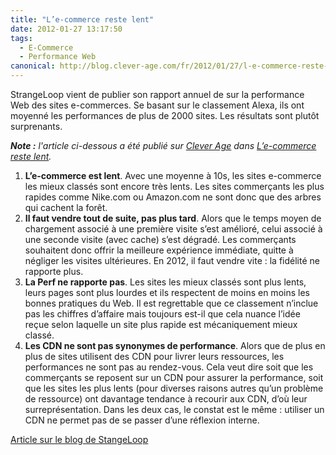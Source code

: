 ```yaml
---
title: "L’e-commerce reste lent"
date: 2012-01-27 13:17:50
tags:
  - E-Commerce
  - Performance Web
canonical: http://blog.clever-age.com/fr/2012/01/27/l-e-commerce-reste-lent/
---
```


StrangeLoop vient de publier son rapport annuel de sur la performance Web des sites e-commerces. Se basant sur le classement Alexa, ils ont moyenné les performances de plus de 2000 sites. Les résultats sont plutôt surprenants.

<!-- more -->

<em class="canonical">**Note&nbsp;:** l'article ci-dessous a été publié sur [Clever Age](http://www.clever-age.com/fr/) dans [L’e-commerce reste lent](http://blog.clever-age.com/fr/2012/01/27/l-e-commerce-reste-lent/).</em>

1. **L’e-commerce est lent**. Avec une moyenne à 10s, les sites e-commerce les mieux classés sont encore très lents. Les sites commerçants les plus rapides comme Nike.com ou Amazon.com ne sont donc que des arbres qui cachent la forêt.
2. **Il faut vendre tout de suite, pas plus tard**. Alors que le temps moyen de chargement associé à une première visite s’est amélioré, celui associé à une seconde visite (avec cache) s’est dégradé. Les commerçants souhaitent donc offrir la meilleure expérience immédiate, quitte à négliger les visites ultérieures. En 2012, il faut vendre vite : la fidélité ne rapporte plus.
3. **La Perf ne rapporte pas**. Les sites les mieux classés sont plus lents, leurs pages sont plus lourdes et ils respectent de moins en moins les bonnes pratiques du Web. Il est regrettable que ce classement n’inclue pas les chiffres d’affaire mais toujours est-il que cela nuance l’idée reçue selon laquelle un site plus rapide est mécaniquement mieux classé.
4. **Les CDN ne sont pas synonymes de performance**. Alors que de plus en plus de sites utilisent des CDN pour livrer leurs ressources, les performances ne sont pas au rendez-vous. Cela veut dire soit que les commerçants se reposent sur un CDN pour assurer la performance, soit que les sites les plus lents (pour diverses raisons autres qu’un problème de ressource) ont davantage tendance à recourir aux CDN, d’où leur surreprésentation. Dans les deux cas, le constat est le même : utiliser un CDN ne permet pas de se passer d’une réflexion interne.

[Article sur le blog de StangeLoop](http://www.radware.com/Products/FastView/?utm_source=strangeloop&amp;utm_medium=slforward&amp;utm_campaign=slmoving)
